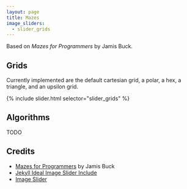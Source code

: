 ```yaml
---
layout: page
title: Mazes
image_sliders:
  - slider_grids
---
```


Based on *Mazes for Programmers* by Jamis Buck.

## Grids

Currently implemented are the default cartesian grid, a polar, a hex, a triangle, and an upsilon grid.

{% include slider.html selector="slider_grids" %}

## Algorithms

TODO

## Credits

- [Mazes for Programmers](https://pragprog.com/titles/jbmaze/mazes-for-programmers/) by Jamis Buck
- [Jekyll Ideal Image Slider Include](https://github.com/jekylltools/jekyll-ideal-image-slider-include)
- [Image Slider](https://github.com/Codeinwp/Ideal-Image-Slider-JS)
